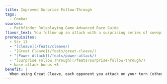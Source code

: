 ```yaml
---
title: Improved Surprise Follow-Through
tags:
  - Combat
sources:
  - Pathfinder Roleplaying Game Advanced Race Guide
flavor_text: You follow up an attack with a surprising series of sweeping blows.
prerequisites:
  - Str 13
  - "[Cleave](/feats/cleave/)
  - "[Great Cleave](/feats/great-cleave/)
  - "[Power Attack](/feats/power-attack/)
  - "[Surprise Follow Through](/feats/surprise-follow-through/)
  - base attack bonus +8
benefit: |
  When using Great Cleave, each opponent you attack on your turn (other than the first) is denied his Dexterity bonus against you.
---
```


